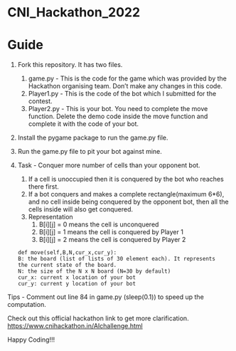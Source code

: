 # CNI_Hackathon_2022

# Guide

1. Fork this repository. It has two files.
    1. game.py - This is the code for the game which was provided by the Hackathon organising team. Don’t make any changes in this code.
    2. Player1.py - This is the code of the bot which I submitted for the contest.
    3. Player2.py - This is your bot. You need to complete the move function. Delete the demo code inside the move function and complete it with the code of your bot.
2. Install the pygame package to run the game.py file. 
3. Run the game.py file to pit your bot against mine.
4. Task - Conquer more number of cells than your opponent bot.
    1. If a cell is unoccupied then it is conquered by the bot who reaches there first.
    2. If a bot conquers and makes a complete rectangle(maximum 6*6), and no cell inside being conquered by the opponent bot, then all the cells inside will also get conquered.
    3. Representation
        1. B[i][j] = 0 means the cell is unconquered
        2. B[i][j] = 1 means the cell is conquered by Player 1
        3. B[i][j] = 2 means the cell is conquered by Player 2
    
    ```
    def move(self,B,N,cur_x,cur_y):
    B: the board (list of lists of 30 element each). It represents
    the current state of the board.
    N: the size of the N x N board (N=30 by default)
    cur_x: current x location of your bot
    cur_y: current y location of your bot
    ```
    

Tips - Comment out line 84 in game.py (sleep(0.1)) to speed up the computation.

Check out this official hackathon link to get more clarification. https://www.cnihackathon.in/AIchallenge.html

Happy Coding!!!
